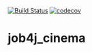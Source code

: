 [![Build Status](https://travis-ci.com/Selesito/job4j_cinema.svg?branch=master)](https://travis-ci.com/Selesito/job4j_cinema)
[![codecov](https://codecov.io/gh/Selesito/job4j_cinema/branch/master/graph/badge.svg?token=VFBGMC15BF)](https://codecov.io/gh/Selesito/job4j_cinema)
# job4j_cinema